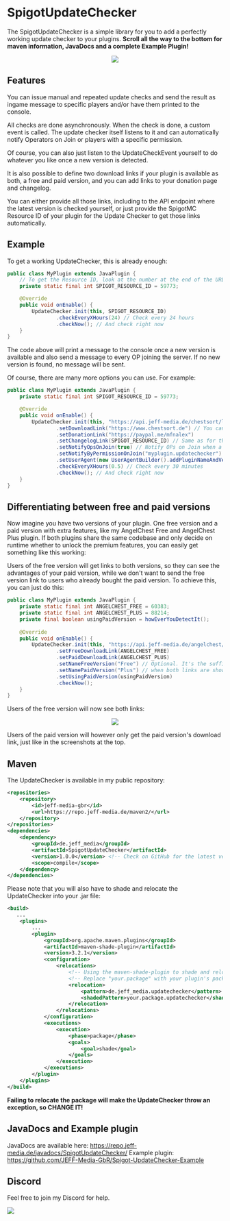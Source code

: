 # SpigotUpdateChecker
The SpigotUpdateChecker is a simple library for you to add a perfectly working update checker to your plugins. **Scroll all the way to the bottom for maven information, JavaDocs and a complete Example Plugin!**

<p align="center">
    <img src="https://api.jeff-media.de/img/updatechecker2.png">
</p>

## Features
You can issue manual and repeated update checks and send the result as ingame message to specific players and/or have them printed to the
console.

All checks are done asynchronously. When the check is done, a custom event is called. The update checker itself listens to it
and can automatically notify Operators on Join or players with a specific permission.

Of course, you can also just listen to the UpdateCheckEvent yourself to do whatever you like once a new version is detected.

It is also possible to define two download links if your plugin is available as both, a free and paid version, and you can
add links to your donation page and changelog.

You can either provide all those links, including to the API endpoint where the latest version is checked yourself, or
just provide the SpigotMC Resource ID of your plugin for the Update Checker to get those links automatically.

## Example
To get a working UpdateChecker, this is already enough:

```java
public class MyPlugin extends JavaPlugin {
    // To get the Resource ID, look at the number at the end of the URL of your plugin's SpigotMC page
    private static final int SPIGOT_RESOURCE_ID = 59773;

    @Override
    public void onEnable() {
        UpdateChecker.init(this, SPIGOT_RESOURCE_ID)
                .checkEveryXHours(24) // Check every 24 hours
                .checkNow(); // And check right now
    }
}
```
The code above will print a message to the console once a new version is available and also send a message to every OP joining the server. If no new version is found, no message will be sent.

Of course, there are many more options you can use. For example:

```java
public class MyPlugin extends JavaPlugin {
    private static final int SPIGOT_RESOURCE_ID = 59773;

    @Override
    public void onEnable() {
        UpdateChecker.init(this, "https://api.jeff-media.de/chestsort/latest-version.txt") // A link to a URL that contains the latest version as String
                .setDownloadLink("https://www.chestsort.de") // You can either use a custom URL or the Spigot Resource ID
                .setDonationLink("https://paypal.me/mfnalex")
                .setChangelogLink(SPIGOT_RESOURCE_ID) // Same as for the Download link: URL or Spigot Resource ID
                .setNotifyOpsOnJoin(true) // Notify OPs on Join when a new version is found (default)
                .setNotifyByPermissionOnJoin("myplugin.updatechecker") // Also notify people on join with this permission
                .setUserAgent(new UserAgentBuilder().addPluginNameAndVersion())
                .checkEveryXHours(0.5) // Check every 30 minutes
                .checkNow(); // And check right now
    }
}
```

## Differentiating between free and paid versions
Now imagine you have two versions of your plugin. One free version and a paid version with extra features,
like my AngelChest Free and AngelChest Plus plugin. If both plugins share the same codebase and only decide on
runtime whether to unlock the premium features, you can easily get something like this working:

Users of the free version will get links to both versions, so they can see the advantages of your paid version, while we don't want to send the free version link to users who already bought the paid version. To achieve this, you can just do this:

```java
public class MyPlugin extends JavaPlugin {
    private static final int ANGELCHEST_FREE = 60383;
    private static final int ANGELCHEST_PLUS = 88214;
    private final boolean usingPaidVersion = howEverYouDetectIt();
    
    @Override
    public void onEnable() {
        UpdateChecker.init(this, "https://api.jeff-media.de/angelchest/latest-version.txt")
                .setFreeDownloadLink(ANGELCHEST_FREE)
                .setPaidDownloadLink(ANGELCHEST_PLUS)
                .setNameFreeVersion("Free") // Optional. It's the suffix for the download links
                .setNamePaidVersion("Plus") // when both links are shown.
                .setUsingPaidVersion(usingPaidVersion)
                .checkNow();
    }
}
```
Users of the free version will now see both links:

<p align="center">
    <img src="https://api.jeff-media.de/img/updatechecker1.png">
</p>

Users of the paid version will however only get the paid version's download link, just like in the screenshots at the top.

## Maven
The UpdateChecker is available in my public repository:
```xml
<repositories>
    <repository>
        <id>jeff-media-gbr</id>
        <url>https://repo.jeff-media.de/maven2/</url>
    </repository>
</repositories>
<dependencies>
    <dependency>
        <groupId>de.jeff_media</groupId>
        <artifactId>SpigotUpdateChecker</artifactId>
        <version>1.0.0</version> <!-- Check on GitHub for the latest version -->
        <scope>compile</scope>
    </dependency>
</dependencies>
```

Please note that you will also have to shade and relocate the UpdateChecker into your .jar file:

```xml
<build>
   ...
    <plugins>
        ...
        <plugin>
            <groupId>org.apache.maven.plugins</groupId>
            <artifactId>maven-shade-plugin</artifactId>
            <version>3.2.1</version>
            <configuration>
                <relocations>
                    <!-- Using the maven-shade-plugin to shade and relocate the UpdateChecker -->
                    <!-- Replace "your.package" with your plugin's package name -->
                    <relocation>
                        <pattern>de.jeff_media.updatechecker</pattern>
                        <shadedPattern>your.package.updatechecker</shadedPattern>
                    </relocation>
                </relocations>
            </configuration>
            <executions>
                <execution>
                    <phase>package</phase>
                    <goals>
                        <goal>shade</goal>
                    </goals>
                </execution>
            </executions>
        </plugin>
    </plugins>
</build>
```

**Failing to relocate the package will make the UpdateChecker throw an exception, so CHANGE IT!**

## JavaDocs and Example plugin
JavaDocs are available here: https://repo.jeff-media.de/javadocs/SpigotUpdateChecker/
Example plugin: https://github.com/JEFF-Media-GbR/Spigot-UpdateChecker-Example

## Discord
Feel free to join my Discord for help.

<a href="https://discord.jeff-media.de"><img src="https://api.jeff-media.de/img/discord1.png"></a>